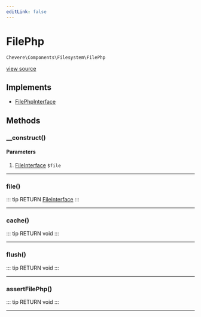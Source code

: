 ```yaml
---
editLink: false
---
```


# FilePhp

`Chevere\Components\Filesystem\FilePhp`

[view source](https://github.com/chevere/chevere/blob/master/src/Chevere/Components/Filesystem/FilePhp.php)

## Implements

- [FilePhpInterface](../../Interfaces/Filesystem/FilePhpInterface.md)

## Methods

### __construct()

#### Parameters

1. [FileInterface](../../Interfaces/Filesystem/FileInterface.md) `$file`

---

### file()

::: tip RETURN
[FileInterface](../../Interfaces/Filesystem/FileInterface.md)
:::

---

### cache()

::: tip RETURN
void
:::

---

### flush()

::: tip RETURN
void
:::

---

### assertFilePhp()

::: tip RETURN
void
:::

---
